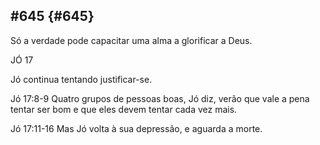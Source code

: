 ## #645 {#645}

Só a verdade pode capacitar uma alma a glorificar a Deus.

JÓ 17

Jó continua tentando justificar-se.

Jó 17:8-9 Quatro grupos de pessoas boas, Jó diz, verão que vale a pena tentar ser bom e que eles devem tentar cada vez mais.

Jó 17:11-16 Mas Jó volta à sua depressão, e aguarda a morte.